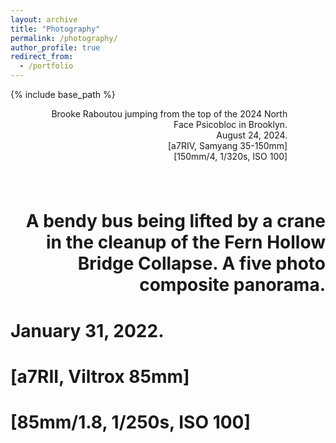 ```yaml
---
layout: archive
title: "Photography"
permalink: /photography/
author_profile: true
redirect_from:
  - /portfolio
---
```


{% include base_path %}

<figure class="align-center" style="width:80%">
  <img src="{{ site.url }}{{ site.baseurl }}/images/photography/brooke_psicobloc.jpg" alt="">
  <figcaption style="text-align:right">Brooke Raboutou jumping from the top of the 2024 North Face Psicobloc in Brooklyn.<br/>
  August 24, 2024.<br/>
  [a7RIV, Samyang 35-150mm]<br/>
  [150mm/4, 1/320s, ISO 100]</figcaption>
</figure>

# <figure class="align-center" style="width:80%">
#   <img src="{{ site.url }}{{ site.baseurl }}/images/photography/bus_lift_pano.jpg" alt="">
#   <figcaption style="text-align:right">A bendy bus being lifted by a crane in the cleanup of the Fern Hollow Bridge Collapse. A five photo composite panorama.<br/>
#   January 31, 2022.<br/>
#   [a7RII, Viltrox 85mm]<br/>
#   [85mm/1.8, 1/250s, ISO 100]</figcaption>
# </figure>


